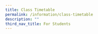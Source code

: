 ```yaml
---
title: Class Timetable
permalink: /information/class-timetable
description: ""
third_nav_title: For Students
---
```

